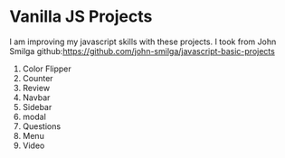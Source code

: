 # Vanilla JS Projects
I am improving my javascript skills with these projects.
I took from John Smilga github:https://github.com/john-smilga/javascript-basic-projects

1. Color Flipper
2. Counter
3. Review
4. Navbar
5. Sidebar
6. modal
7. Questions
8. Menu
9. Video